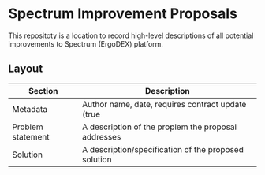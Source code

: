# Spectrum Improvement Proposals

This repositoty is a location to record high-level descriptions of all potential improvements to Spectrum (ErgoDEX) platform.

## Layout

|Section            |Description
|-------------------|-----------
| Metadata          | Author name, date, requires contract update (true|false), implementation complexity (low|mid|high)
| Problem statement | A description of the proplem the proposal addresses
| Solution          | A description/specification of the proposed solution
